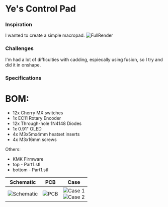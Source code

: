 # Ye's Control Pad

### Inspiration

I wanted to create a simple macropad. 
![FullRender](https://cdn.hackclubber.dev/slackcdn/b18204a4a29dafafc14879fbd99fbc37.png)

### Challenges

I'm had a lot of difficulties with cadding, espiecally using fusion, so I try and did it in onshape.

### Specifications

# BOM:
- 12x Cherry MX switches
- 1x EC11 Rotary Encoder
- 12x Through-hole 1N4148 Diodes
- 1x 0.91" OLED
- 4x M3x5mx4mm heatset inserts
- 4x M3x16mm screws

Others:
- KMK Firmware
- top - Part1.stl
- bottom - Part1.stl

| Schematic | PCB | Case |
|:---------:|:---:|:----:|
| ![Schematic](https://cdn.hack.pet/slackcdn/d6bbee747295aac47d330b504d2ecc91.png) | ![PCB](https://cdn.hackclubber.dev/slackcdn/f648a14f2d49a2d76582e51a1c6a759a.png) | ![Case 1](https://cdn.hackclubber.dev/slackcdn/58501f8ad9018c79f5e9bd01f7fb4b7b.png) <br> ![Case 2](https://cdn.hackclubber.dev/slackcdn/35ad97b5b1ad24de3e2c90ca55275f93.png) |
